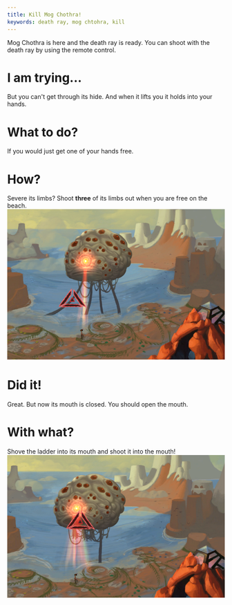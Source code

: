 ```yaml
---
title: Kill Mog Chothra!
keywords: death ray, mog chtohra, kill
---
```


Mog Chothra is here and the death ray is ready. You can shoot with the death ray by using the remote control.

# I am trying...
But you can't get through its hide. And when it lifts you it holds into your hands.

# What to do?
If you would just get one of your hands free.

# How?
Severe its limbs? Shoot **three** of its limbs out when you are free on the beach.
![Shoot the limb](mog_chothra_limb.png)

# Did it!
Great. But now its mouth is closed. You should open the mouth.

# With what?
Shove the ladder into its mouth and shoot it into the mouth!
![Shooting with ladders](mog_chothra_shoot.png)
